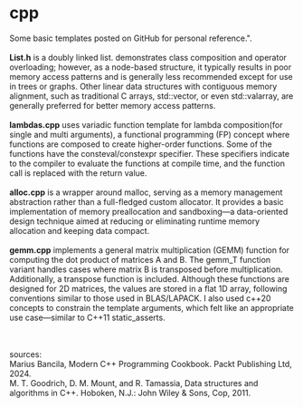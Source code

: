 # cpp
Some basic templates posted on GitHub for personal reference.".\
<br/>
**List.h** is a doubly linked list. demonstrates class composition and operator overloading; however, as a node-based structure, it typically results in poor memory access patterns and is generally less recommended except for use in trees or graphs. Other linear data structures with contiguous memory alignment, such as traditional C arrays, std::vector, or even std::valarray, are generally preferred for better memory access patterns.\
<br/>
**lambdas.cpp** uses variadic function template for lambda composition(for single and multi arguments), a functional programming (FP) concept where functions are composed to create higher-order functions. Some of the functions have the consteval/constexpr specifier. These specifiers indicate to the compiler to evaluate the functions at compile time, and the function call is replaced with the return value.\
<br/>
**alloc.cpp** is a wrapper around malloc, serving as a memory management abstraction rather than a full-fledged custom allocator. It provides a basic implementation of memory preallocation and sandboxing—a data-oriented design technique aimed at reducing or eliminating runtime memory allocation and keeping data compact.\
<br/>
**gemm.cpp** implements a general matrix multiplication (GEMM) function for computing the dot product of matrices A and B. The gemm_T function variant handles cases where matrix B is transposed before multiplication. Additionally, a transpose function is included. Although these functions are designed for 2D matrices, the values are stored in a flat 1D array, following conventions similar to those used in BLAS/LAPACK. I also used c++20 concepts to constrain the template arguments, which felt like an appropriate use case—similar to C++11 static_asserts.

<br/><br/>sources:\
Marius Bancila, Modern C++ Programming Cookbook. Packt Publishing Ltd, 2024.\
M. T. Goodrich, D. M. Mount, and R. Tamassia, Data structures and algorithms in C++. Hoboken, N.J.: John Wiley & Sons, Cop, 2011.
